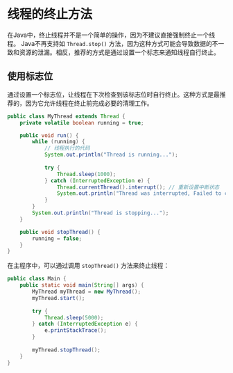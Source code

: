 # 线程的终止方法

在Java中，终止线程并不是一个简单的操作，因为不建议直接强制终止一个线程。
Java不再支持如 `Thread.stop()` 方法，因为这种方式可能会导致数据的不一致和资源的泄漏。相反，推荐的方式是通过设置一个标志来通知线程自行终止。


## 使用标志位
通过设置一个标志位，让线程在下次检查到该标志位时自行终止。这种方式是最推荐的，因为它允许线程在终止前完成必要的清理工作。

```java
public class MyThread extends Thread {
    private volatile boolean running = true;

    public void run() {
        while (running) {
            // 线程执行的代码
            System.out.println("Thread is running...");
            
            try {
                Thread.sleep(1000);
            } catch (InterruptedException e) {
                Thread.currentThread().interrupt(); // 重新设置中断状态
                System.out.println("Thread was interrupted, Failed to complete operation");
            }
        }
        System.out.println("Thread is stopping...");
    }

    public void stopThread() {
        running = false;
    }
}
```

在主程序中，可以通过调用 `stopThread()` 方法来终止线程：

```java
public class Main {
    public static void main(String[] args) {
        MyThread myThread = new MyThread();
        myThread.start();
        
        try {
            Thread.sleep(5000);
        } catch (InterruptedException e) {
            e.printStackTrace();
        }
        
        myThread.stopThread();
    }
}
```